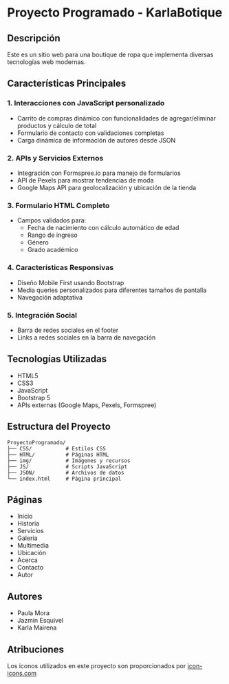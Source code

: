 # Proyecto Programado - KarlaBotique

## Descripción

Este es un sitio web para una boutique de ropa que implementa diversas tecnologías web modernas.

## Características Principales

### 1. Interacciones con JavaScript personalizado

- Carrito de compras dinámico con funcionalidades de agregar/eliminar productos y cálculo de total
- Formulario de contacto con validaciones completas
- Carga dinámica de información de autores desde JSON

### 2. APIs y Servicios Externos

- Integración con Formspree.io para manejo de formularios
- API de Pexels para mostrar tendencias de moda
- Google Maps API para geolocalización y ubicación de la tienda

### 3. Formulario HTML Completo

- Campos validados para:
  - Fecha de nacimiento con cálculo automático de edad
  - Rango de ingreso
  - Género
  - Grado académico

### 4. Características Responsivas

- Diseño Mobile First usando Bootstrap
- Media queries personalizados para diferentes tamaños de pantalla
- Navegación adaptativa

### 5. Integración Social

- Barra de redes sociales en el footer
- Links a redes sociales en la barra de navegación

## Tecnologías Utilizadas

- HTML5
- CSS3
- JavaScript
- Bootstrap 5
- APIs externas (Google Maps, Pexels, Formspree)

## Estructura del Proyecto

```
ProyectoProgramado/
├── CSS/           # Estilos CSS
├── HTML/          # Páginas HTML
├── img/           # Imágenes y recursos
├── JS/            # Scripts JavaScript
├── JSON/          # Archivos de datos
└── index.html     # Página principal
```

## Páginas

- Inicio
- Historia
- Servicios
- Galería
- Multimedia
- Ubicación
- Acerca
- Contacto
- Autor

## Autores

- Paula Mora
- Jazmin Esquivel
- Karla Mairena

## Atribuciones

Los iconos utilizados en este proyecto son proporcionados por [icon-icons.com](https://icon-icons.com/es/)
